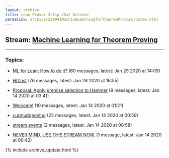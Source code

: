```yaml
---
layout: archive
title: Lean Prover Zulip Chat Archive
permalink: archive/219941MachineLearningforTheoremProving/index.html
---
```


## Stream: [Machine Learning for Theorem Proving](https://leanprover-community.github.io/archive/219941MachineLearningforTheoremProving/index.html)
---

### Topics:

* [ML for Lean: How to do it?](97947MLforLeanHowtodoit.html) (60 messages, latest: Jan 29 2020 at 14:09)

* [HOList](34292HOList.html) (76 messages, latest: Jan 28 2020 at 16:55)

* [Proposal: Apply premise selection to Hammer](13801ProposalApplypremiseselectiontoHammer.html) (9 messages, latest: Jan 14 2020 at 03:41)

* [Welcome!](08910Welcome.html) (10 messages, latest: Jan 14 2020 at 01:21)

* [curmudgeoning](51896curmudgeoning.html) (22 messages, latest: Jan 14 2020 at 00:59)

* [stream events](95106streamevents.html) (2 messages, latest: Jan 14 2020 at 00:58)

* [NEVER MIND.  USE THIS STREAM NOW.](33162NEVERMINDUSETHISSTREAMNOW.html) (1 message, latest: Jan 14 2020 at 00:42)


{% include archive_update.html %}